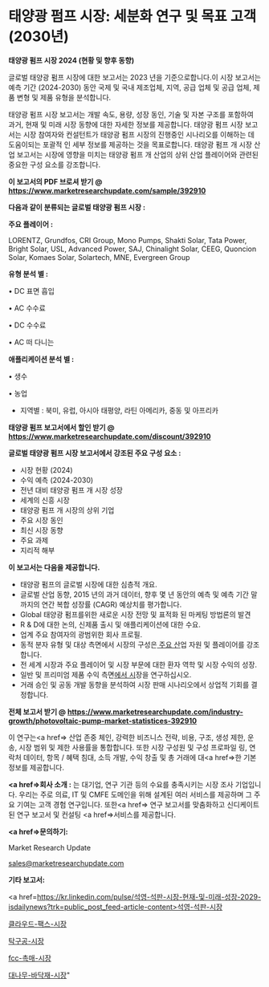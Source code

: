 # 태양광 펌프 시장: 세분화 연구 및 목표 고객(2030년)

<strong>태양광 펌프 시장 2024 (현황 및 향후 동향)</strong>

글로벌 태양광 펌프 시장에 대한 보고서는 2023 년을 기준으로합니다.이 시장 보고서는 예측 기간 (2024-2030) 동안 국제 및 국내 제조업체, 지역, 공급 업체 및 공급 업체, 제품 변형 및 제품 유형을 분석합니다.

태양광 펌프 시장 보고서는 개발 속도, 용량, 성장 동인, 기술 및 자본 구조를 포함하여 과거, 현재 및 미래 시장 동향에 대한 자세한 정보를 제공합니다. 태양광 펌프 시장 보고서는 시장 참여자와 컨설턴트가 태양광 펌프 시장의 진행중인 시나리오를 이해하는 데 도움이되는 포괄적 인 세부 정보를 제공하는 것을 목표로합니다. 태양광 펌프 개 시장 산업 보고서는 시장에 영향을 미치는 태양광 펌프 개 산업의 상위 산업 플레이어와 관련된 중요한 구성 요소를 강조합니다.



<strong>이 보고서의 PDF 브로셔 받기 @ <a href=https://www.marketresearchupdate.com/sample/392910>https://www.marketresearchupdate.com/sample/392910</a></strong>



<strong>다음과 같이 분류되는 글로벌 태양광 펌프 시장 :</strong>



<strong>주요 플레이어 :</strong>

LORENTZ, Grundfos, CRI Group, Mono Pumps, Shakti Solar, Tata Power, Bright Solar, USL, Advanced Power, SAJ, Chinalight Solar, CEEG, Quoncion Solar, Komaes Solar, Solartech, MNE, Evergreen Group



<strong>유형 분석 별 :</strong>

• DC 표면 흡입

• AC 수수료

• DC 수수료

• AC 떠 다니는



<strong>애플리케이션 분석 별 :</strong>

• 생수

• 농업

<ul>
  <li>지역별 : 북미, 유럽, 아시아 태평양, 라틴 아메리카, 중동 및 아프리카</li>
</ul>


<strong>태양광 펌프 보고서에서 할인 받기 @ <a href=https://www.marketresearchupdate.com/discount/392910>https://www.marketresearchupdate.com/discount/392910</a></strong>



<strong>글로벌 태양광 펌프 시장 보고서에서 강조된 주요 구성 요소 :</strong>
<ul>
  <li>시장 현황 (2024)</li>
  <li>수익 예측 (2024-2030)</li>
  <li>전년 대비 태양광 펌프 개 시장 성장</li>
  <li>세계의 신흥 시장</li>
  <li>태양광 펌프 개 시장의 상위 기업</li>
  <li>주요 시장 동인</li>
  <li>최신 시장 동향</li>
  <li>주요 과제</li>
  <li>지리적 해부</li>
</ul>


<strong>이 보고서는 다음을 제공합니다.</strong>
<ul>
  <li>태양광 펌프의 글로벌 시장에 대한 심층적 개요.</li>
  <li>글로벌 산업 동향, 2015 년의 과거 데이터, 향후 몇 년 동안의 예측 및 예측 기간 말까지의 연간 복합 성장률 (CAGR) 예상치를 평가합니다.</li>
  <li>Global 태양광 펌프를위한 새로운 시장 전망 및 표적화 된 마케팅 방법론의 발견</li>
  <li>R &amp; D에 대한 논의, 신제품 출시 및 애플리케이션에 대한 수요.</li>
  <li>업계 주요 참여자의 광범위한 회사 프로필.</li>
  <li>동적 분자 유형 및 대상 측면에서 시장의 구성은<a href=> 주요 산</a>업 자원 및 플레이어를 강조합니다.</li>
  <li>전 세계 시장과 주요 플레이어 및 시장 부문에 대한 환자 역학 및 시장 수익의 성장.</li>
  <li>일반 및 프리미엄 제품 수익 측면<a href=>에서 시</a>장을 연구하십시오.</li>
  <li>거래 승인 및 공동 개발 동향을 분석하여 시장 판매 시나리오에서 상업적 기회를 결정합니다.</li>
</ul>



<strong>전체 보고서 받기 @ <a href=https://www.marketresearchupdate.com/industry-growth/photovoltaic-pump-market-statistices-392910>https://www.marketresearchupdate.com/industry-growth/photovoltaic-pump-market-statistices-392910</a></strong>

이 연구는<a href=> 산업 존중</a> 체인, 강력한 비즈니스 전략, 비용, 구조, 생성 제한, 운송, 시장 범위 및 제한 사용률을 통합합니다. 또한 시장 구성원 및 구성 프로파일 링, 연락처 데이터, 항목 / 혜택 침대, 소득 개발, 수익 창출 및 총 거래에 대<a href=>한 기본 </a>정보를 제공합니다.



<strong><a href=>회사 소</a>개 :</strong>
는 대기업, 연구 기관 등의 수요를 충족시키는 시장 조사 기업입니다. 우리는 주로 의료, IT 및 CMFE 도메인을 위해 설계된 여러 서비스를 제공하며 그 주요 기여는 고객 경험 연구입니다. 또한<a href=> 연구 보</a>고서를 맞춤화하고 신디케이트 된 연구 보고서 및 컨설팅 <a href=>서비스</a>를 제공합니다.



<strong><a href=>문의하기:</a></strong>

Market Research Update

sales@marketresearchupdate.com



<strong>기타 보고서:</strong>

<a href=https://kr.linkedin.com/pulse/석영-석판-시장-현재-및-미래-성장-2029-isdailynews?trk=public_post_feed-article-content>석영-석판-시장</a>

<a href=https://www.linkedin.com/pulse/클라우드-팩스-시장-규모-및-성장-2023-consumer-connection-compendium-ana/>클라우드-팩스-시장</a>

<a href=https://www.linkedin.com/pulse/탁구공-시장-동향-및-성장-전망-isdailynews-ksyyc/>탁구공-시장</a>

<a href=https://www.linkedin.com/pulse/fcc-촉매-시장-동향-및-성장-전망-analytics-alchemy-360-analysis-74mcf/>fcc-촉매-시장</a>

<a href=https://www.linkedin.com/pulse/대나무-바닥재-시장-현재-및-미래-성장-2030-consumer-connection-chronicles-24--7pobc/>대나무-바닥재-시장</a>"
